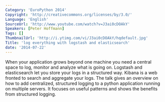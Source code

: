 ```yaml
---
Category: 'EuroPython 2014'
Copyright: 'http://creativecommons.org/licenses/by/3.0/'
Language: 'English'
SourceUrl: 'http://www.youtube.com/watch?v=J3ai0cDOAkY'
Speakers: [Peter Hoffmann]
Tags: []
ThumbnailUrl: 'http://i.ytimg.com/vi/J3ai0cDOAkY/hqdefault.jpg'
Title: 'log everything with logstash and elasticsearch'
date: '2014-07-22'
---
```

When your application grows beyond one machine you need a central space to log, monitor and analyze what is going on. Logstash and elasticsearch let you store your logs in a structured way. Kibana is a web fronted to search and aggregate your logs. The talk gives an overview on how to add centralized, structured logging to a python application running on multiple servers.  It focuses on useful patterns and shows the benefits from structured logging. 
